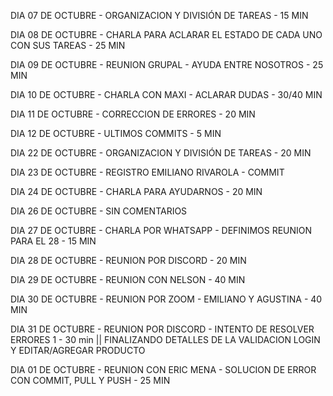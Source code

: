 DIA 07 DE OCTUBRE - ORGANIZACION Y DIVISIÓN DE TAREAS - 15 MIN

DIA 08 DE OCTUBRE - CHARLA PARA ACLARAR EL ESTADO DE CADA UNO CON SUS TAREAS - 25 MIN

DIA 09 DE OCTUBRE - REUNION GRUPAL - AYUDA ENTRE NOSOTROS - 25 MIN

DIA 10 DE OCTUBRE - CHARLA CON MAXI - ACLARAR DUDAS - 30/40 MIN

DIA 11 DE OCTUBRE - CORRECCION DE ERRORES - 20 MIN

DIA 12 DE OCTUBRE - ULTIMOS COMMITS - 5 MIN

DIA 22 DE OCTUBRE - ORGANIZACION Y DIVISIÓN DE TAREAS - 20 MIN

DIA 23 DE OCTUBRE - REGISTRO EMILIANO RIVAROLA - COMMIT

DIA 24 DE OCTUBRE - CHARLA PARA AYUDARNOS - 20 MIN

DIA 26 DE OCTUBRE - SIN COMENTARIOS

DIA 27 DE OCTUBRE - CHARLA POR WHATSAPP - DEFINIMOS REUNION PARA EL 28 - 15 MIN

DIA 28 DE OCTUBRE - REUNION POR DISCORD - 20 MIN

DIA 29 DE OCTUBRE - REUNION CON NELSON - 40 MIN

DIA 30 DE OCTUBRE - REUNION POR ZOOM - EMILIANO Y AGUSTINA - 40 MIN

DIA 31 DE OCTUBRE - REUNION POR DISCORD - INTENTO DE RESOLVER ERRORES 1 - 30 min || FINALIZANDO DETALLES DE LA VALIDACION LOGIN Y EDITAR/AGREGAR PRODUCTO 

DIA 01 DE OCTUBRE - REUNION CON ERIC MENA - SOLUCION DE ERROR CON COMMIT, PULL Y PUSH - 25 MIN
